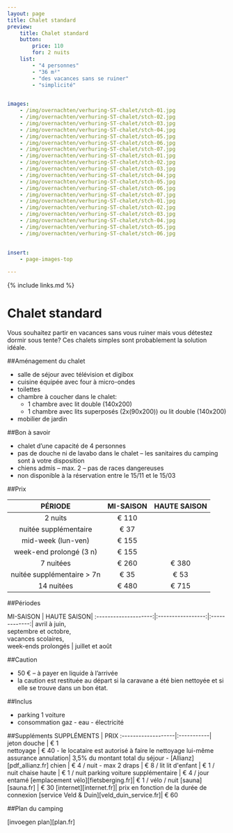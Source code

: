```yaml
---
layout: page
title: Chalet standard
preview: 
    title: Chalet standard
    button:
        price: 110
        for: 2 nuits
    list:
        - "4 personnes"
        - "36 m²"
        - "des vacances sans se ruiner"
        - "simplicité"
        

images:
    - /img/overnachten/verhuring-ST-chalet/stch-01.jpg
    - /img/overnachten/verhuring-ST-chalet/stch-02.jpg
    - /img/overnachten/verhuring-ST-chalet/stch-03.jpg
    - /img/overnachten/verhuring-ST-chalet/stch-04.jpg
    - /img/overnachten/verhuring-ST-chalet/stch-05.jpg
    - /img/overnachten/verhuring-ST-chalet/stch-06.jpg
    - /img/overnachten/verhuring-ST-chalet/stch-07.jpg
    - /img/overnachten/verhuring-ST-chalet/stch-01.jpg
    - /img/overnachten/verhuring-ST-chalet/stch-02.jpg
    - /img/overnachten/verhuring-ST-chalet/stch-03.jpg
    - /img/overnachten/verhuring-ST-chalet/stch-04.jpg
    - /img/overnachten/verhuring-ST-chalet/stch-05.jpg
    - /img/overnachten/verhuring-ST-chalet/stch-06.jpg
    - /img/overnachten/verhuring-ST-chalet/stch-07.jpg
    - /img/overnachten/verhuring-ST-chalet/stch-01.jpg
    - /img/overnachten/verhuring-ST-chalet/stch-02.jpg
    - /img/overnachten/verhuring-ST-chalet/stch-03.jpg
    - /img/overnachten/verhuring-ST-chalet/stch-04.jpg
    - /img/overnachten/verhuring-ST-chalet/stch-05.jpg
    - /img/overnachten/verhuring-ST-chalet/stch-06.jpg
 
    
insert:
    - page-images-top

---
```


{% include links.md %}

# Chalet standard

Vous souhaitez partir en vacances sans vous ruiner mais vous détestez dormir sous tente? Ces chalets simples sont probablement la solution idéale.  

##Aménagement du chalet
- salle de séjour avec télévision et digibox
- cuisine équipée avec four à micro-ondes
- toilettes
- chambre à coucher dans le chalet:
    - 1 chambre avec lit double (140x200)
    - 1 chambre avec lits superposés (2x(90x200)) ou lit double (140x200)
- mobilier de jardin
    
##Bon à savoir
- chalet d’une capacité de 4 personnes
- pas de douche ni de lavabo dans le chalet – les sanitaires du camping sont à votre disposition
- chiens admis – max. 2 – pas de races dangereuses
- non disponible à la réservation entre le 15/11 et le 15/03

##Prix

PÉRIODE                |MI-SAISON     | HAUTE SAISON |
:---------------------:|:------------:|:------------:|
2 nuits                |€ 110         |              |    
nuitée supplémentaire  |€ 37          |              |
mid-week (lun-ven)     |€ 155         |              |
week-end prolongé (3 n)|€ 155         |              |
7 nuitées              |€ 260         |€ 380         | 
nuitée supplémentaire > 7n |€ 35          |€ 53          | 
14 nuitées             |€ 480         |€ 715         |           


##Périodes

MI-SAISON      |    HAUTE SAISON|
:--------------------:|:-----------------:|:-------------:|
 avril à juin, <br>septembre et octobre, <br>vacances scolaires, <br>week-ends prolongés  | juillet et août

##Caution
- 50 € – à payer en liquide à l’arrivée
- la caution est restituée au départ si la caravane a été bien nettoyée et si elle se trouve dans un bon état.

##Inclus
- parking 1 voiture
- consommation gaz - eau - électricité 


##Suppléments
SUPPLÉMENTS               | PRIX
:-------------------|:-----------|
jeton douche        | € 1  
nettoyage           | € 40 - le locataire est autorisé à faire le nettoyage lui-même
assurance annulation| 3,5% du montant total du séjour - [Allianz][pdf_allianz.fr] 
chien               | € 4 / nuit - max 2
draps               | € 8 / lit
lit d'enfant        | € 1 / nuit
chaise haute        | € 1 / nuit
parking voiture supplémentaire  | € 4 / jour entamé
[emplacement vélo][fietsberging.fr]| € 1 / vélo / nuit
[sauna][sauna.fr]   | € 30
[internet][internet.fr]| prix en fonction de la durée de connexion
[service Veld & Duin][veld_duin_service.fr]| € 60


##Plan du camping

[invoegen plan][plan.fr]